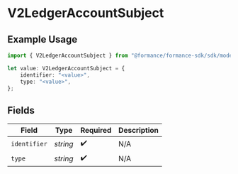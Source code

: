 # V2LedgerAccountSubject

## Example Usage

```typescript
import { V2LedgerAccountSubject } from "@formance/formance-sdk/sdk/models/shared";

let value: V2LedgerAccountSubject = {
    identifier: "<value>",
    type: "<value>",
};
```

## Fields

| Field              | Type               | Required           | Description        |
| ------------------ | ------------------ | ------------------ | ------------------ |
| `identifier`       | *string*           | :heavy_check_mark: | N/A                |
| `type`             | *string*           | :heavy_check_mark: | N/A                |